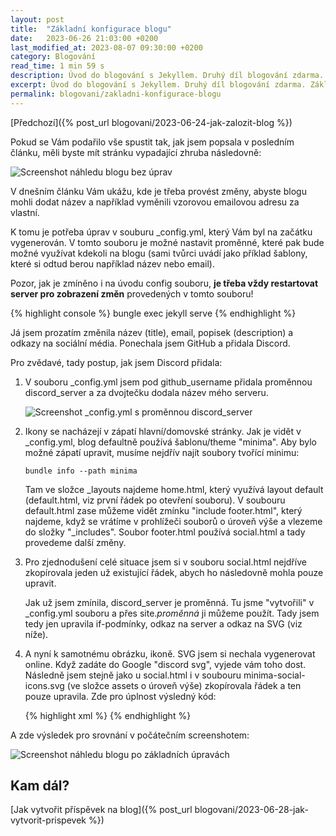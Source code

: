 ```yaml
---
layout: post
title:  "Základní konfigurace blogu"
date:   2023-06-26 21:03:00 +0200
last_modified_at: 2023-08-07 09:30:00 +0200
category: Blogování
read_time: 1 min 59 s
description: Úvod do blogování s Jekyllem. Druhý díl blogování zdarma. Základní konfigurace Jekyll blogu.
excerpt: Úvod do blogování s Jekyllem. Druhý díl blogování zdarma. Základní konfigurace Jekyll blogu.
permalink: blogovani/zakladni-konfigurace-blogu
---
```


[Předchozí]({% post_url blogovani/2023-06-24-jak-zalozit-blog %})

Pokud se Vám podařilo vše spustit tak, jak jsem popsala v posledním článku, měli byste mít stránku vypadající zhruba následovně:

![Screenshot náhledu blogu bez úprav](/assets/images/initial_look.JPG)

V dnešním článku Vám ukážu, kde je třeba provést změny, abyste blogu mohli dodat název a například vyměnili vzorovou emailovou adresu za vlastní.

K tomu je potřeba úprav v souburu _config.yml, který Vám byl na začátku vygenerován. V tomto souboru je možné nastavit proměnné, které pak bude možné využívat kdekoli na blogu (sami tvůrci uvádí jako příklad šablony, které si odtud berou například název nebo email).

Pozor, jak je zmíněno i na úvodu config souboru, **je třeba vždy restartovat server pro zobrazení změn** provedených v tomto souboru!

{% highlight console %}
bungle exec jekyll serve
{% endhighlight %}

Já jsem prozatím změnila název (title), email, popisek (description) a odkazy na sociální média. Ponechala jsem GitHub a přidala Discord.

Pro zvědavé, tady postup, jak jsem Discord přidala:

1. V souboru _config.yml jsem pod github_username přidala proměnnou discord_server a za dvojtečku dodala název mého serveru.

    ![Screenshot _config.yml s proměnnou discord_server](/assets/images/config_discord.JPG)

2. Ikony se nacházejí v zápatí hlavní/domovské stránky. Jak je vidět v _config.yml, blog defaultně používá šablonu/theme "minima". Aby bylo možné zápatí upravit, musíme nejdřív najít soubory tvořící minimu:

    ```console
    bundle info --path minima
    ```

    Tam ve složce _layouts najdeme home.html, který využívá layout default (default.html, viz první řádek po otevření souboru). V soubouru default.html zase můžeme vidět zmínku "include footer.html", který najdeme, když se vrátíme v prohlížeči souborů o úroveň výše a vlezeme do složky "_includes". Soubor footer.html používá social.html a tady provedeme další změny.

3. Pro zjednodušení celé situace jsem si v souboru social.html nejdříve zkopírovala jeden už existující řádek, abych ho následovně mohla pouze upravit.

    Jak už jsem zmínila, discord_server je proměnná. Tu jsme "vytvořili" v _config.yml souboru a přes site.*proměnná* ji můžeme použít. Tady jsem tedy jen upravila if-podmínky, odkaz na server a odkaz na SVG (viz níže).

4. A nyní k samotnému obrázku, ikoně. SVG jsem si nechala vygenerovat online. Když zadáte do Google "discord svg", vyjede vám toho dost. Následně jsem stejně jako u social.html i v soubouru minima-social-icons.svg (ve složce assets o úroveň výše) zkopírovala řádek a ten pouze upravila. Zde pro úplnost výsledný kód:

    {% highlight xml %}
    <symbol id="discord" viewBox="0 -28.5 256 256" preserveAspectRatio="xMidYMid" fill-rule="evenodd" clip-rule="evenodd" stroke-linejoin="round" stroke-miterlimit="1.414"><path d="M216.856339,16.5966031 C200.285002,8.84328665 182.566144,3.2084988 164.041564,0 C161.766523,4.11318106 159.108624,9.64549908 157.276099,14.0464379 C137.583995,11.0849896 118.072967,11.0849896 98.7430163,14.0464379 C96.9108417,9.64549908 94.1925838,4.11318106 91.8971895,0 C73.3526068,3.2084988 55.6133949,8.86399117 39.0420583,16.6376612 C5.61752293,67.146514 -3.4433191,116.400813 1.08711069,164.955721 C23.2560196,181.510915 44.7403634,191.567697 65.8621325,198.148576 C71.0772151,190.971126 75.7283628,183.341335 79.7352139,175.300261 C72.104019,172.400575 64.7949724,168.822202 57.8887866,164.667963 C59.7209612,163.310589 61.5131304,161.891452 63.2445898,160.431257 C105.36741,180.133187 151.134928,180.133187 192.754523,160.431257 C194.506336,161.891452 196.298154,163.310589 198.110326,164.667963 C191.183787,168.842556 183.854737,172.420929 176.223542,175.320965 C180.230393,183.341335 184.861538,190.991831 190.096624,198.16893 C211.238746,191.588051 232.743023,181.531619 254.911949,164.955721 C260.227747,108.668201 245.831087,59.8662432 216.856339,16.5966031 Z M85.4738752,135.09489 C72.8290281,135.09489 62.4592217,123.290155 62.4592217,108.914901 C62.4592217,94.5396472 72.607595,82.7145587 85.4738752,82.7145587 C98.3405064,82.7145587 108.709962,94.5189427 108.488529,108.914901 C108.508531,123.290155 98.3405064,135.09489 85.4738752,135.09489 Z M170.525237,135.09489 C157.88039,135.09489 147.510584,123.290155 147.510584,108.914901 C147.510584,94.5396472 157.658606,82.7145587 170.525237,82.7145587 C183.391518,82.7145587 193.761324,94.5189427 193.539891,108.914901 C193.539891,123.290155 183.391518,135.09489 170.525237,135.09489 Z" fill-rule="nonzero" /></symbol>
    {% endhighlight %}

A zde výsledek pro srovnání v počátečním screenshotem:

![Screenshot náhledu blogu po základních úpravách](/assets/images/look_after_config_changes.JPG)

## Kam dál?

[Jak vytvořit příspěvek na blog]({% post_url blogovani/2023-06-28-jak-vytvorit-prispevek %})
